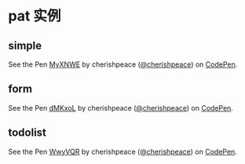 # pat 实例

## simple

<div>
<p data-height="266" data-theme-id="dark" data-slug-hash="MyXNWE" data-default-tab="result" data-user="cherishpeace" data-embed-version="2" class="codepen">See the Pen <a href="http://codepen.io/cherishpeace/pen/MyXNWE/">MyXNWE</a> by cherishpeace (<a href="http://codepen.io/cherishpeace">@cherishpeace</a>) on <a href="http://codepen.io">CodePen</a>.</p>
<script async src="http://assets.codepen.io/assets/embed/ei.js"></script>
</div>

## form

<div>
<p data-height="458" data-theme-id="dark" data-slug-hash="dMKxoL" data-default-tab="result" data-user="cherishpeace" data-embed-version="2" class="codepen">See the Pen <a href="http://codepen.io/cherishpeace/pen/dMKxoL/">dMKxoL</a> by cherishpeace (<a href="http://codepen.io/cherishpeace">@cherishpeace</a>) on <a href="http://codepen.io">CodePen</a>.</p>
<script async src="http://assets.codepen.io/assets/embed/ei.js"></script>
</div>

## todolist

<div>
<p data-height="266" data-theme-id="dark" data-slug-hash="WwyVQR" data-default-tab="result" data-user="cherishpeace" data-embed-version="2" class="codepen">See the Pen <a href="http://codepen.io/cherishpeace/pen/WwyVQR/">WwyVQR</a> by cherishpeace (<a href="http://codepen.io/cherishpeace">@cherishpeace</a>) on <a href="http://codepen.io">CodePen</a>.</p>
<script async src="http://assets.codepen.io/assets/embed/ei.js"></script>

</div>